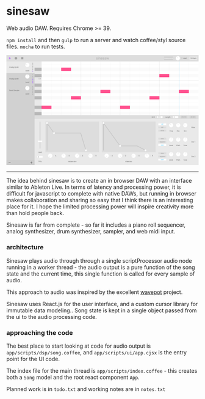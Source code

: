# sinesaw #

Web audio DAW.  Requires Chrome >= 39.

`npm install` and then `gulp` to run a server and watch coffee/styl source
files.  `mocha` to run tests.

![Screenshot](screenshot.png?raw=true "Screenshot")

---


The idea behind sinesaw is to create an in browser DAW with an interface similar
to Ableton Live.  In terms of latency and processing power, it is difficult for
javascript to complete with native DAWs, but running in browser makes
collaboration and sharing so easy that I think there is an interesting place for
it.  I hope the limited processing power will inspire creativity more than hold
people back.

Sinesaw is far from complete - so far it includes a piano roll sequencer, analog
synthesizer, drum synthesizer, sampler, and web midi input.


### architecture

Sinesaw plays audio through through a single scriptProcessor audio node running
in a worker thread - the audio output is a pure function of the song state and
the current time, this single function is called for every sample of audio.

This approach to audio was inspired by the excellent
[wavepot](http://wavepot.com) project.

Sinesaw uses React.js for the user interface, and a custom cursor library for
immutable data modeling.. Song state is kept in a single object passed from the
ui to the audio processing code.


### approaching the code

The best place to start looking at code for audio output is
`app/scripts/dsp/song.coffee`, and `app/scripts/ui/app.cjsx` is the entry
point for the UI code.

The index file for the main thread is `app/scripts/index.coffee` - this creates
both a `Song` model and the root react component `App`.

Planned work is in `todo.txt` and working notes are in `notes.txt`
